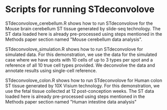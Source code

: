 # Scripts for running STdeconvolove

STdeconvolove_cerebellum.R shows how to run STdeconvolove for the Mouse brain cerebellum ST tissue generated by slide-seq technology. The ST data loaded here is already pre-processed using steps mentioned in the Methods paper section named "Mouse cerebellum data analysis".

STdeconvolove_simulation.R shows how to run STdeconvolove for simulated data. For this demonstration, we use the data for the simulated case where we have spots with 10 cells of up to 3 types per spot and a reference of all 10 true cell types provided. We deconvolve the data and annotate results using single-cell reference.

STdeconvolove_colon.R shows how to run STdeconvolove for Human colon ST tissue generated by 10X Visium technology. For this demonstration, we use the fetal tissue collected at 12 post-conception weeks. The ST data loaded here is already pre-processed using steps mentioned in the Methods paper section named "Human intestine data analysis"
